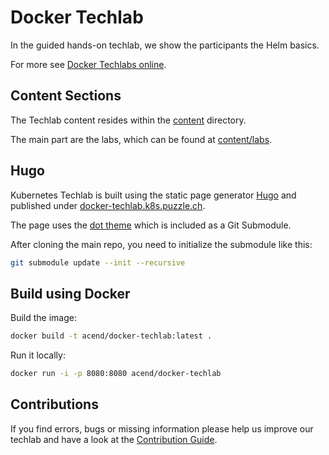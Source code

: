# Docker Techlab

In the guided hands-on techlab, we show the participants the Helm basics.

For more see [Docker Techlabs online](https://docker-techlab.k8s.puzzle.ch/).


## Content Sections

The Techlab content resides within the [content](content) directory.

The main part are the labs, which can be found at [content/labs](content/labs).

## Hugo

Kubernetes Techlab is built using the static page generator [Hugo](https://gohugo.io/) and published under [docker-techlab.k8s.puzzle.ch](https://docker-techlab.k8s.puzzle.ch/).

The page uses the [dot theme](https://github.com/themefisher/dot) which is included as a Git Submodule.

After cloning the main repo, you need to initialize the submodule like this: 

```bash
git submodule update --init --recursive
``` 

## Build using Docker

Build the image:

```bash
docker build -t acend/docker-techlab:latest .
```

Run it locally:

```bash
docker run -i -p 8080:8080 acend/docker-techlab
```

## Contributions

If you find errors, bugs or missing information please help us improve our techlab and have a look at the [Contribution Guide](CONTRIBUTING.md).
